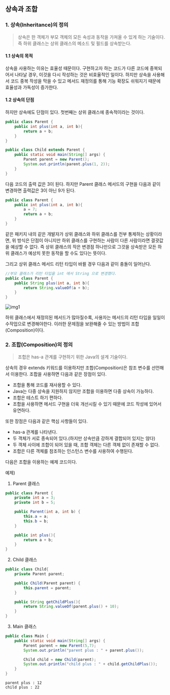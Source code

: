 ## 상속과 조합

### 1. 상속(Inheritance)의 정의

> 상속은 한 객체가 부모 객체의 모든 속성과 동작을 가져올 수 있게 하는 기술이다. 즉 하위 클래스는 상위 클래스의
> 메소드 및 필드를 상속받는다.

#### 1.1 상속의 목적

상속을 사용하는 이유는 효율성 때문이다. 구현하고자 하는 코드가 다른 코드에 중복되어서 나타날 경우, 이것을
다시 작성하는 것은 비효율적인 일이다. 하지만 상속을 사용해서 코드 중복 작성을 막을 수 있고 메서드 재정의를 통해
기능 확장도 쉬워지기 때문에 효율성과 가독성이 증가한다.


#### 1.2 상속의 단점

하지만 상속에도 단점이 있다. 첫번째는 상위 클래스에 종속적이라는 것이다.

```java
public class Parent {
    public int plus(int a, int b){
        return a + b;
    }
}
```
```java
public class Child extends Parent {
    public static void main(String[] args) {
        Parent parent = new Parent();
        System.out.println(parent.plus(1, 2));
    }
}
```

다음 코드의 출력 값은 3이 된다. 하지만 Parent 클래스 메서드의 구현을 다음과 같이 변경하면 출력값은 3이 아닌
9가 된다.

```java
public class Parent {
    public int plus(int a, int b){
        a = 7;
        return a + b;
    }
}
```

같은 패키지 내의 같은 개발자가 상위 클래스와 하위 클래스를 전부 통제하는 상황이라면, 위 방식은 단점이 아니지만
하위 클래스를 구현하는 사람이 다른 사람이라면 결괏값을 예상할 수 없다. 즉 상위 클래스의 작은 변경점 하나만으로
그것을 상속받은 모든 하위 클래스가 예상치 못한 동작을 할 수도 있다는 뜻이다.

그리고 상위 클래스 메서드 리턴 타입이 바뀔 경우 다음과 같이 충돌이 일어난다.

```java
//부모 클래스가 리턴 타입을 int 에서 String 으로 변경했다.
public class Parent {
    public String plus(int a, int b){
        return String.valueOf(a + b);
    }
}
```

![img1](https://media.vlpt.us/images/dailyzett/post/f7534489-b086-44a1-add7-a0a6b024f3fa/image.png)

하위 클래스에서 재정의된 메서드가 많아질수록, 사용자는 메서드의 리턴 타입을 일일이 수작업으로 변경해야한다.
이러한 문제점을 보완해줄 수 있는 방법이 조합(Composition)이다.

### 2. 조합(Composition)의 정의

> 조합은 has-a 관계를 구현하기 위한 Java의 설계 기술이다.

상속의 경우 extends 키워드를 이용하지만 조합(Composition)은 참조 변수를 선언해서 이용한다.
조합을 사용하면 다음과 같은 장점이 있다.

- 조합을 통해 코드를 재사용할 수 있다.
- Java는 다중 상속을 지원하지 않지만 조합을 이용하면 다중 상속이 가능하다.
- 조합은 테스트 하기 편하다.
- 조합을 사용하면 메서드 구현을 더욱 개선시킬 수 있기 때문에 코드 작성에 있어서 유연하다.

또한 장점은 다음과 같은 핵심 사항들이 있다.

- has-a 관계를 나타낸다.
- 두 객체가 서로 종속되어 있다.(하지만 상속만큼 강하게 결합되어 있지는 않다)
- 두 객체 사이에 조합이 되어 있을 때, 조합 객체는 다른 객체 없이 존재할 수 없다.
- 조합은 다른 객체를 참조하는 인스턴스 변수를 사용하여 수행된다.


다음은 조합을 이용하는 예제 코드이다.

예제)
1. Parent 클래스
```java
public class Parent {
    private int a = 3;
    private int b = 5;

    public Parent(int a, int b) {
        this.a = a;
        this.b = b;
    }

    public int plus(){
        return a + b;
    }
}
```

2. Child 클래스
```java
public class Child{
    private Parent parent;

    public Child(Parent parent) {
        this.parent = parent;
    }

    public String getChildPlus(){
        return String.valueOf(parent.plus() + 10);
    }
}
```
3. Main 클래스
```java
public class Main {
    public static void main(String[] args) {
        Parent parent = new Parent(5,7);
        System.out.println("parent plus : " + parent.plus());

        Child child = new Child(parent);
        System.out.println("child plus : " + child.getChildPlus());
    }
}
```

```output
parent plus : 12
child plus : 22
```